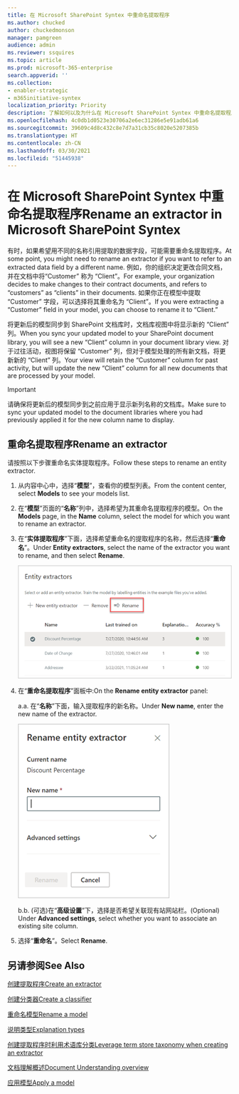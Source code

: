 ```yaml
---
title: 在 Microsoft SharePoint Syntex 中重命名提取程序
ms.author: chucked
author: chuckedmonson
manager: pamgreen
audience: admin
ms.reviewer: ssquires
ms.topic: article
ms.prod: microsoft-365-enterprise
search.appverid: ''
ms.collection:
- enabler-strategic
- m365initiative-syntex
localization_priority: Priority
description: 了解如何以及为什么在 Microsoft SharePoint Syntex 中重命名提取程序。
ms.openlocfilehash: 4c0db1d0523e30706a2e6ec31286e5e91adb61a6
ms.sourcegitcommit: 39609c4d8c432c8e7d7a31cb35c8020e5207385b
ms.translationtype: HT
ms.contentlocale: zh-CN
ms.lasthandoff: 03/30/2021
ms.locfileid: "51445938"
---
```

# <a name="rename-an-extractor-in-microsoft-sharepoint-syntex"></a><span data-ttu-id="55e86-103">在 Microsoft SharePoint Syntex 中重命名提取程序</span><span class="sxs-lookup"><span data-stu-id="55e86-103">Rename an extractor in Microsoft SharePoint Syntex</span></span>

<span data-ttu-id="55e86-104">有时，如果希望用不同的名称引用提取的数据字段，可能需要重命名提取程序。</span><span class="sxs-lookup"><span data-stu-id="55e86-104">At some point, you might need to rename an extractor if you want to refer to an extracted data field by a different name.</span></span> <span data-ttu-id="55e86-105">例如，你的组织决定更改合同文档，并在文档中将“Customer” 称为 “Client”。</span><span class="sxs-lookup"><span data-stu-id="55e86-105">For example, your organization decides to make changes to their contract documents, and refers to “customers” as “clients” in their documents.</span></span> <span data-ttu-id="55e86-106">如果你正在模型中提取 “Customer” 字段，可以选择将其重命名为 “Client”。</span><span class="sxs-lookup"><span data-stu-id="55e86-106">If you were extracting a “Customer” field in your model, you can choose to rename it to “Client.”</span></span>

<span data-ttu-id="55e86-107">将更新后的模型同步到 SharePoint 文档库时，文档库视图中将显示新的 “Client” 列。</span><span class="sxs-lookup"><span data-stu-id="55e86-107">When you sync your updated model to your SharePoint document library, you will see a new “Client” column in your document library view.</span></span> <span data-ttu-id="55e86-108">对于过往活动，视图将保留 “Customer” 列，但对于模型处理的所有新文档，将更新新的 “Client” 列。</span><span class="sxs-lookup"><span data-stu-id="55e86-108">Your view will retain the “Customer” column for past activity, but will update the new “Client” column for all new documents that are processed by your model.</span></span> 

> [!IMPORTANT]
>  <span data-ttu-id="55e86-109">请确保将更新后的模型同步到之前应用于显示新列名称的文档库。</span><span class="sxs-lookup"><span data-stu-id="55e86-109">Make sure to sync your updated model to the document libraries where you had previously applied it for the new column name to display.</span></span> 

## <a name="rename-an-extractor"></a><span data-ttu-id="55e86-110">重命名提取程序</span><span class="sxs-lookup"><span data-stu-id="55e86-110">Rename an extractor</span></span>

<span data-ttu-id="55e86-111">请按照以下步骤重命名实体提取程序。</span><span class="sxs-lookup"><span data-stu-id="55e86-111">Follow these steps to rename an entity extractor.</span></span>

1. <span data-ttu-id="55e86-112">从内容中心中，选择“**模型**”，查看你的模型列表。</span><span class="sxs-lookup"><span data-stu-id="55e86-112">From the content center, select **Models** to see your models list.</span></span>

2. <span data-ttu-id="55e86-113">在“**模型**”页面的“**名称**”列中，选择希望为其重命名提取程序的模型。</span><span class="sxs-lookup"><span data-stu-id="55e86-113">On the **Models** page, in the **Name** column, select the model for which you want to rename an extractor.</span></span>

3. <span data-ttu-id="55e86-114">在“**实体提取程序**”下面，选择希望重命名的提取程序的名称，然后选择“**重命名**”。</span><span class="sxs-lookup"><span data-stu-id="55e86-114">Under **Entity extractors**, select the name of the extractor you want to rename, and then select **Rename**.</span></span></br>

    ![实体提取程序部分的屏幕截图显示了所选的提取程序，其中突出显示“重命名”选项。](../media/content-understanding/entity-extractor-rename.png) </br>

4. <span data-ttu-id="55e86-116">在“**重命名提取程序**”面板中:</span><span class="sxs-lookup"><span data-stu-id="55e86-116">On the **Rename entity extractor** panel:</span></span>

   <span data-ttu-id="55e86-117">a.</span><span class="sxs-lookup"><span data-stu-id="55e86-117">a.</span></span> <span data-ttu-id="55e86-118">在“**名称**”下面，输入提取程序的新名称。</span><span class="sxs-lookup"><span data-stu-id="55e86-118">Under **New name**, enter the new name of the extractor.</span></span></br>

    ![屏幕截图显示了“实体”提取程序面板。](../media/content-understanding/rename-entity-extractor-panel.png) </br>

   <span data-ttu-id="55e86-120">b.</span><span class="sxs-lookup"><span data-stu-id="55e86-120">b.</span></span> <span data-ttu-id="55e86-121">(可选)在“**高级设置**”下，选择是否希望关联现有站网站栏。</span><span class="sxs-lookup"><span data-stu-id="55e86-121">(Optional) Under **Advanced settings**, select whether you want to associate an existing site column.</span></span>

5. <span data-ttu-id="55e86-122">选择“**重命名**”。</span><span class="sxs-lookup"><span data-stu-id="55e86-122">Select **Rename**.</span></span>

## <a name="see-also"></a><span data-ttu-id="55e86-123">另请参阅</span><span class="sxs-lookup"><span data-stu-id="55e86-123">See Also</span></span>
[<span data-ttu-id="55e86-124">创建提取程序</span><span class="sxs-lookup"><span data-stu-id="55e86-124">Create an extractor</span></span>](create-an-extractor.md)

[<span data-ttu-id="55e86-125">创建分类器</span><span class="sxs-lookup"><span data-stu-id="55e86-125">Create a classifier</span></span>](create-a-classifier.md)

[<span data-ttu-id="55e86-126">重命名模型</span><span class="sxs-lookup"><span data-stu-id="55e86-126">Rename a model</span></span>](rename-a-model.md)

[<span data-ttu-id="55e86-127">说明类型</span><span class="sxs-lookup"><span data-stu-id="55e86-127">Explanation types</span></span>](explanation-types-overview.md)

[<span data-ttu-id="55e86-128">创建提取程序时利用术语库分类</span><span class="sxs-lookup"><span data-stu-id="55e86-128">Leverage term store taxonomy when creating an extractor</span></span>](leverage-term-store-taxonomy.md)

[<span data-ttu-id="55e86-129">文档理解概述</span><span class="sxs-lookup"><span data-stu-id="55e86-129">Document Understanding overview</span></span>](document-understanding-overview.md)

[<span data-ttu-id="55e86-130">应用模型</span><span class="sxs-lookup"><span data-stu-id="55e86-130">Apply a model</span></span>](apply-a-model.md) 
